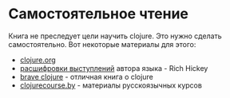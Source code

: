 # Самостоятельное чтение

Книга не преследует цели научить clojure.
Это нужно сделать самостоятельно.
Вот некоторые материалы для этого:

+ [clojure.org](https://clojure.org/index)
+ [расшифровки выступлений](https://github.com/matthiasn/talk-transcripts/tree/master/Hickey_Rich)
  автора языка - Rich Hickey
+ [brave clojure](https://www.braveclojure.com/clojure-for-the-brave-and-true) - отличная книга о clojure
+ [clojurecourse.by](https://clojurecourse.by) - материалы русскоязычных курсов
